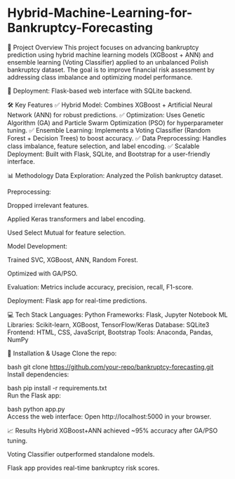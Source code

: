 # Hybrid-Machine-Learning-for-Bankruptcy-Forecasting
📌 Project Overview
This project focuses on advancing bankruptcy prediction using hybrid machine learning models (XGBoost + ANN) and ensemble learning (Voting Classifier) applied to an unbalanced Polish bankruptcy dataset. The goal is to improve financial risk assessment by addressing class imbalance and optimizing model performance.

🔗 Deployment: Flask-based web interface with SQLite backend.

🛠️ Key Features
✅ Hybrid Model: Combines XGBoost + Artificial Neural Network (ANN) for robust predictions.
✅ Optimization: Uses Genetic Algorithm (GA) and Particle Swarm Optimization (PSO) for hyperparameter tuning.
✅ Ensemble Learning: Implements a Voting Classifier (Random Forest + Decision Trees) to boost accuracy.
✅ Data Preprocessing: Handles class imbalance, feature selection, and label encoding.
✅ Scalable Deployment: Built with Flask, SQLite, and Bootstrap for a user-friendly interface.

📊 Methodology
Data Exploration: Analyzed the Polish bankruptcy dataset.

Preprocessing:

Dropped irrelevant features.

Applied Keras transformers and label encoding.

Used Select Mutual for feature selection.

Model Development:

Trained SVC, XGBoost, ANN, Random Forest.

Optimized with GA/PSO.

Evaluation: Metrics include accuracy, precision, recall, F1-score.

Deployment: Flask app for real-time predictions.

💻 Tech Stack
Languages: Python
Frameworks: Flask, Jupyter Notebook
ML Libraries: Scikit-learn, XGBoost, TensorFlow/Keras
Database: SQLite3
Frontend: HTML, CSS, JavaScript, Bootstrap
Tools: Anaconda, Pandas, NumPy

🚀 Installation & Usage
Clone the repo:

bash
git clone https://github.com/your-repo/bankruptcy-forecasting.git  
Install dependencies:

bash
pip install -r requirements.txt  
Run the Flask app:

bash
python app.py  
Access the web interface:
Open http://localhost:5000 in your browser.

📈 Results
Hybrid XGBoost+ANN achieved ~95% accuracy after GA/PSO tuning.

Voting Classifier outperformed standalone models.

Flask app provides real-time bankruptcy risk scores.
